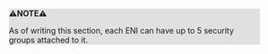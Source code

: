 <div style="margin:2em; background-color: #e0e0e0;">

<strong>⚠️NOTE️️️⚠️</strong>

As of writing this section, each ENI can have up to 5 security groups attached to it.
</div>

